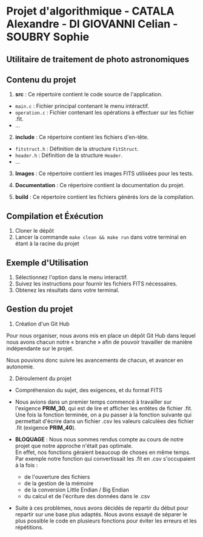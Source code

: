 # Projet d'algorithmique - CATALA Alexandre - DI GIOVANNI Celian - SOUBRY Sophie

## Utilitaire de traitement de photo astronomiques

## Contenu du projet

1. **src** : Ce répertoire contient le code source de l'application.

- `main.c` : Fichier principal contenant le menu intéractif.
- `operation.c` : Fichier contenant les opérations à effectuer sur les fichier .fit.
- ...

2. **include** : Ce répertoire contient les fichiers d'en-tête.

- `fitstruct.h` : Définition de la structure `FitStruct`.
- `header.h` : Définition de la structure `Header`.
- ...

3. **Images** : Ce répertoire contient les images FITS utilisées pour les tests.

4. **Documentation** : Ce répertoire contient la documentation du projet.

5. **build** : Ce répertoire contient les fichiers générés lors de la compilation.

## Compilation et Éxécution

1. Cloner le dépôt
2. Lancer la commande `make clean && make run` dans votre terminal en étant à la racine du projet

## Exemple d'Utilisation

1. Sélectionnez l'option dans le menu interactif.
2. Suivez les instructions pour fournir les fichiers FITS nécessaires.
3. Obtenez les résultats dans votre terminal.

## Gestion du projet

1. Création d'un Git Hub

Pour nous organiser, nous avons mis en place un dépôt Git Hub dans lequel nous avons chacun notre « branche » afin de pouvoir travailler de manière indépendante sur le projet.

Nous pouvions donc suivre les avancements de chacun, et avancer en autonomie.

2. Déroulement du projet

- Compréhension du sujet, des exigences, et du format FITS

- Nous avions dans un premier temps commencé à travailler sur l'exigence **PRIM_30**, qui est de lire et afficher les entêtes de fichier .fit. Une fois la fonction terminée, on a pu passer à la fonction suivante qui permettait d'écrire dans un fichier .csv les valeurs calculées des fichier .fit (exigence **PRIM_40**).

- **BLOQUAGE** : Nous nous sommes rendus compte au cours de notre projet que notre approche n'était pas optimale.  
  En effet, nos fonctions géraient beaucoup de choses en même temps. Par exemple notre fonction qui convertissait les .fit en .csv s'occupaient à la fois :

  - de l'ouverture des fichiers
  - de la gestion de la mémoire
  - de la conversion Little Endian / Big Endian
  - du calcul et de l'écriture des données dans le .csv

- Suite à ces problèmes, nous avons décidés de repartir du début pour repartir sur une base plus adaptés. Nous avons essayé de séparer le plus possible le code en plusieurs fonctions pour éviter les erreurs et les répétitions.
